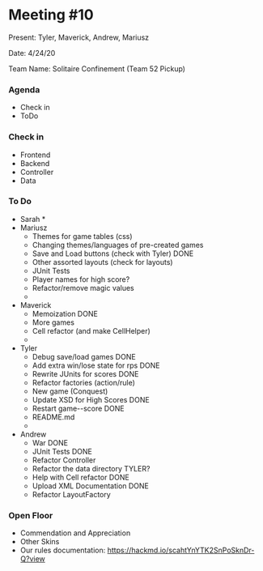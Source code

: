 # Meeting #10
Present: Tyler, Maverick, Andrew, Mariusz

Date: 4/24/20

Team Name: Solitaire Confinement (Team 52 Pickup)

### Agenda
 * Check in
 * ToDo

### Check in
 * Frontend
 * Backend
 * Controller
 * Data

### To Do
* Sarah
    * 
* Mariusz
    * Themes for game tables (css)                      
    * Changing themes/languages of pre-created games    
    * Save and Load buttons (check with Tyler)          DONE
    * Other assorted layouts (check for layouts)
    * JUnit Tests
    * Player names for high score?
    * Refactor/remove magic values
    * 
* Maverick
    * Memoization                                       DONE
    * More games
    * Cell refactor (and make CellHelper)
    * 
* Tyler
    * Debug save/load games                             DONE
    * Add extra win/lose state for rps                  DONE
    * Rewrite JUnits for scores                         DONE
    * Refactor factories (action/rule)
    * New game (Conquest)
    * Update XSD for High Scores                        DONE   
    * Restart game--score                               DONE
    * README.md
    * 
* Andrew
    * War                                               DONE
    * JUnit Tests                                       DONE
    * Refactor Controller
    * Refactor the data directory                       TYLER?
    * Help with Cell refactor                           DONE
    * Upload XML Documentation                          DONE
    * Refactor LayoutFactory

### Open Floor
* Commendation and Appreciation
* Other Skins
* Our rules documentation: https://hackmd.io/scahtYnYTK2SnPoSknDr-Q?view

